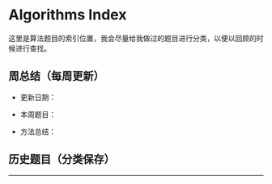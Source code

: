 # Algorithms Index

这里是算法题目的索引位置，我会尽量给我做过的题目进行分类，以便以回顾的时候进行查找。

## 周总结（每周更新）

- 更新日期：

- 本周题目：

- 方法总结：

## 历史题目（分类保存）


---

